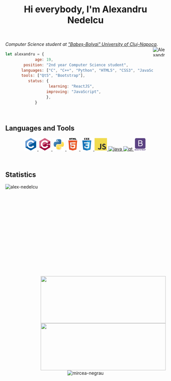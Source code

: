 <h1 align="center">Hi everybody, I'm Alexandru Nedelcu</h1><br>
<p align="left">
<i>Computer Science student at <a href="https://www.ubbcluj.ro/en/facultati/matematica_informatica">"Babeș-Bolyai" University of Cluj-Napoca</a></i>.<a href="https://www.linkedin.com/in/alexandru-nedelcu-b23084220/" target="blank"><img align="right" src="https://raw.githubusercontent.com/rahuldkjain/github-profile-readme-generator/master/src/images/icons/Social/linked-in-alt.svg" alt="Alexandru Nedelcu" height="30" width="40" /></a>  
</p>
 
```javascript
let alexandru = {
             age: 19,
        position: "2nd year Computer Science student",
       languages: ["C", "C++", "Python", "HTML5", "CSS3", "JavaScript", "Java"],
	   tools: ["Qt5", "Bootstrap"],
          status: {
                   learning: "ReactJS",
                  improving: "JavaScript",
                  },
             }
```
<br>
<h2 align="left">Languages and Tools</h2>
<p align="center">
	<a href="https://www.cprogramming.com/" target="_blank"> <img
	src="https://raw.githubusercontent.com/devicons/devicon/master/icons/c/c-original.svg" alt="c" width="40"
	height="40"/>
	</a>
	<a href="https://www.cprogramming.com/" target="_blank"> <img
	src="https://raw.githubusercontent.com/devicons/devicon/master/icons/cplusplus/cplusplus-original.svg"
	alt="cplusplus" width="40" height="40"/>
	</a>
	<a href="https://www.python.org" target="_blank"> <img
	src="https://raw.githubusercontent.com/devicons/devicon/master/icons/python/python-original.svg"
	alt="python" width="40" height="40"/>
	</a>
	<a href="https://developer.mozilla.org/en-US/docs/Web/HTML" target="_blank"> <img
	src="https://raw.githubusercontent.com/devicons/devicon/master/icons/html5/html5-original-wordmark.svg"
	alt="html5" width="40" height="40"/>
	</a>
	<a href="https://developer.mozilla.org/en-US/docs/Web/CSS" target="_blank"> <img
	src="https://raw.githubusercontent.com/devicons/devicon/master/icons/css3/css3-original-wordmark.svg"
	alt="css3"
	width="40" height="40"/>
	</a>
	<a href="https://developer.mozilla.org/en-US/docs/Web/JavaScript"
	target="_blank"> <img
	src="https://raw.githubusercontent.com/devicons/devicon/master/icons/javascript/javascript-original.svg"
	alt="javascript" width="40" height="40"/>
	</a>
	<a href="https://docs.oracle.com/javase/tutorial/" target="_blank"> <img
	src="https://cdn.icon-icons.com/icons2/2108/PNG/512/java_icon_130901.png"
	alt="java" width="40" height="40"/>
	</a>
	<a href="https://www.qt.io/" target="_blank"> <img
	src="https://upload.wikimedia.org/wikipedia/commons/0/0b/Qt_logo_2016.svg"
	alt="qt" width="40" height="40"/>
	</a>
	<a href="https://getbootstrap.com" target="_blank">
	<img src="https://raw.githubusercontent.com/devicons/devicon/master/icons/bootstrap/bootstrap-plain-wordmark.svg"
	alt="bootstrap" width="40" height="40"/>
	</a>
</p>

<br>
<h2 align="left">Statistics</h2>
<img align="left" src="https://metrics.lecoq.io/alex-nedelcu" alt="alex-nedelcu" width="375" height="289"/>
<img align="right" src="https://github-readme-stats.vercel.app/api?username=alex-nedelcu&show_icons=true&theme=gruvbox&bg_color=151515&icon_color=f18c00&title_color=f18c00&text_color=fdfdfd&count_private=true&show_border=false" width="393" height="148"/>
<img align="right" src="https://github-readme-streak-stats.herokuapp.com/?user=alex-nedelcu&count_private=true&theme=dark&show_border=false" width="393" height="148"/>
     
<br><br><br><br><br><br><br><br><br><br><br><br><br><br><br><br>

<p align="center"> <img src="https://komarev.com/ghpvc/?username=alex-nedelcu&label=Profile%20views&color=0e75b6&style=flat" alt="mircea-negrau" /> </p>
